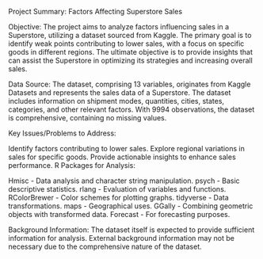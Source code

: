 Project Summary: Factors Affecting Superstore Sales

Objective:
The project aims to analyze factors influencing sales in a Superstore, utilizing a dataset sourced from Kaggle. The primary goal is to identify weak points contributing to lower sales, with a focus on specific goods in different regions. The ultimate objective is to provide insights that can assist the Superstore in optimizing its strategies and increasing overall sales.

Data Source:
The dataset, comprising 13 variables, originates from Kaggle Datasets and represents the sales data of a Superstore. The dataset includes information on shipment modes, quantities, cities, states, categories, and other relevant factors. With 9994 observations, the dataset is comprehensive, containing no missing values.

Key Issues/Problems to Address:

Identify factors contributing to lower sales.
Explore regional variations in sales for specific goods.
Provide actionable insights to enhance sales performance.
R Packages for Analysis:

Hmisc - Data analysis and character string manipulation.
psych - Basic descriptive statistics.
rlang - Evaluation of variables and functions.
RColorBrewer - Color schemes for plotting graphs.
tidyverse - Data transformations.
maps - Geographical uses.
GGally - Combining geometric objects with transformed data.
Forecast - For forecasting purposes.

Background Information:
The dataset itself is expected to provide sufficient information for analysis. External background information may not be necessary due to the comprehensive nature of the dataset.
